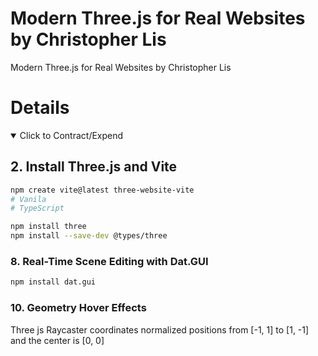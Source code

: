 # Modern Three.js for Real Websites by Christopher Lis

Modern Three.js for Real Websites by Christopher Lis

# Details

<details open> 
  <summary>Click to Contract/Expend</summary>

## 2. Install Three.js and Vite

```sh
npm create vite@latest three-website-vite
# Vanila
# TypeScript

npm install three
npm install --save-dev @types/three
```

### 8. Real-Time Scene Editing with Dat.GUI

```sh
npm install dat.gui
```

### 10. Geometry Hover Effects

Three js Raycaster coordinates normalized positions from [-1, 1] to [1, -1] and the center is [0, 0]

</details>
